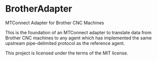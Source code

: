 # BrotherAdapter
MTConnect Adapter for Brother CNC Machines

This is the foundation of an MTConnect adapter to translate data from Brother CNC machines to any agent which has implemented the same upstream pipe-delimited protocol as the reference agent.

This project is licensed under the terms of the MIT license.
